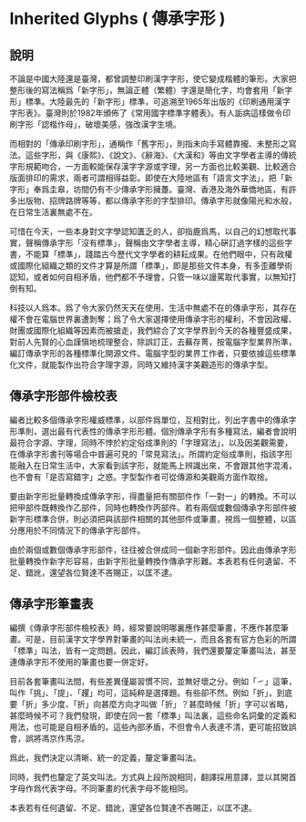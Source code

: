 # Inherited Glyphs ( 傳承字形 )

## 說明

不論是中國大陸還是臺灣，都曾調整印刷漢字字形，使它變成楷體的筆形。大家把整形後的寫法稱爲「新字形」，無論正體（繁體）字還是簡化字，均會套用「新字形」標準。大陸最先的「新字形」標準，可追溯至1965年出版的《印刷通用漢字字形表》。臺灣則於1982年頒佈了《常用國字標準字體表》。有人詬病這樣做令印刷字形「認楷作母」，破壞美感，強改漢字生境。 

而相對的「傳承印刷字形」，通稱作「舊字形」，則指未向手寫體靠攏、未整形之寫法。這些字形，與《康熙》、《說文》、《辭海》、《大漢和》等由文字學者主導的傳統字形規範吻合，一方面較能保存漢字字源或字理，另一方面也比較美觀、比較適合版面排印的需求，兩者可謂相得益彰。即使在大陸地區有「語言文字法」，把「新字形」奉爲圭皋，坊間仍有不少傳承字形擁躉。臺灣、香港及海外華僑地區，有許多出版物、招牌路牌等等，都以傳承字形的字型排印。傳承字形就像陽光和水般，在日常生活裏無處不在。

可惜在今天，一些本身對文字學認知匱乏的人，卻指鹿爲馬，以自己的幻想取代事實，聲稱傳承字形「沒有標準」，聲稱由文字學者主導，精心硏訂過字樣的這些字書，不能算「標準」，踐踏古今歷代文字學者的耕耘成果。在他們眼中，只有政權或國際化組織之類的文件才算是所謂「標準」，即是那些文件本身，有多歪離學術認知，或者如何自相矛盾，他們都不予理會，只管一味以謾罵取代事實，以無知打倒有知。

科技以人爲本。爲了令大家仍然天天在使用、生活中無處不在的傳承字形，其存在權不會在電腦世界裏遭剝奪；爲了令大家選擇使用傳承字形的權利，不會因政權、財團或國際化組織等因素而被搶走，我們綜合了文字學界到今天的各種豐盛成果，對前人先賢的心血謹愼地梳理整合，除誤訂正，去蕪存菁，按電腦字型業界所準，編訂傳承字形的各種標準化開源文件。電腦字型的業界工作者，只要依據這些標準化文件，就能製作出符合字理字源，同時又維持漢字美觀造形的傳承字型。

## 傳承字形部件檢校表 

編者比較多個傳承字形權威標準，以部件爲單位，互相對比，列出字書中的傳承字形準則，選出最有代表性的傳承字形形體。個別傳承字形有多種寫法，編者會說明最符合字源、字理，同時不悖於約定俗成準則的「字理寫法」，以及因美觀需要，在傳承字形書刊等場合中普遍可見的「常見寫法」。所謂約定俗成準則，指該字形能融入在日常生活中，大家看到該字形，就能馬上辨識出來，不會跟其他字混淆，也不會有「是否寫錯字」之惑。字型製作者可從傳源和美觀兩方面作取捨。

要由新字形批量轉換成傳承字形，得盡量把有關部件作「一對一」的轉換。不可以把甲部件既轉換作乙部件，同時也轉換作丙部件。若有兩個或數個傳承字形部件被新字形標準合併，則必須把與該部件相關的其他部件或筆畫，視爲一個整體，以區分應用於不同情況下的傳承字形部件。

由於兩個或數個傳承字形部件，往往被合併成同一個新字形部件。因此由傳承字形批量轉換作新字形容易，由新字形批量轉換作傳承字形難。本表若有任何遺留、不足、錯訛，還望各位賢達不吝賜正，以匡不逮。

## 傳承字形筆畫表

編撰《傳承字形部件檢校表》時，經常要說明哪裏應作甚麼筆畫，不應作甚麼筆畫。可是，目前漢字文字學界對筆畫的叫法尚未統一，而且各套有官方色彩的所謂「標準」叫法，皆有一定問題。因此，編訂該表時，我們還要釐定筆畫叫法，甚至連傳承字形不使用的筆畫也要一併定好。

目前各套筆畫叫法間，有些差異僅屬習慣不同，並無好壞之分。例如「㇀」這筆，叫作「挑」、「提」、「趯」均可，這純粹是選擇題。有些卻不然。例如「折」，到底要「折」多少度、「折」向甚麼方向才叫做「折」？甚麼時候「折」字可以省略，甚麼時候不可？我們發現，即使在同一套「標準」叫法裏，這些命名詞彙的定義和用法，也可能是自相矛盾的。這些內部矛盾，不但會令人表達不清，更可能招致誤會，誤將馮京作馬涼。

爲此，我們決定以清晰、統一的定義，釐定筆畫叫法。

同時，我們也釐定了英文叫法。方式與上段所說相同，翻譯採用意譯，並以其開首字母作爲代表字母。不同筆畫的代表字母不能相同。

本表若有任何遺留、不足、錯訛，還望各位賢達不吝賜正，以匡不逮。
